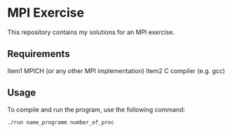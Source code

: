 # MPI Exercise
This repository contains my solutions for an MPI exercise.
## Requirements

Item1 MPICH (or any other MPI implementation)
Item2 C compiler (e.g. gcc)

## Usage

To compile and run the program, use  the following command:
```bash
./run name_programm number_of_proc
